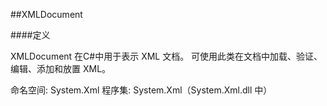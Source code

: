##XMLDocument

####定义

XMLDocument 在C#中用于表示 XML 文档。可使用此类在文档中加载、验证、编辑、添加和放置 XML。

    命名空间:   System.Xml
    程序集:  System.Xml（System.Xml.dll 中）